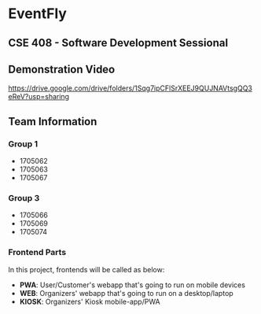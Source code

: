# EventFly
## CSE 408 - Software Development Sessional

## Demonstration Video
https://drive.google.com/drive/folders/1Sqg7ipCFlSrXEEJ9QUJNAVtsgQQ3eReV?usp=sharing

## Team Information
### Group 1
- 1705062
- 1705063
- 1705067

### Group 3
- 1705066
- 1705069
- 1705074

### Frontend Parts
In this project, frontends will be called as below:
- **PWA**: User/Customer's webapp that's going to run on mobile devices
- **WEB**: Organizers' webapp that's going to run on a desktop/laptop
- **KIOSK**: Organizers' Kiosk mobile-app/PWA
